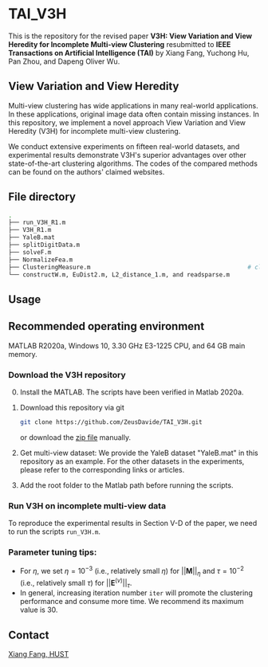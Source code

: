 # TAI_V3H

This is the repository for the revised paper **V3H: View Variation and View Heredity for Incomplete Multi-view Clustering** resubmitted to **IEEE Transactions on Artificial Intelligence (TAI)**  by Xiang Fang, Yuchong Hu, Pan Zhou, and Dapeng Oliver Wu.

## View Variation and View Heredity

Multi-view clustering has wide applications in many real-world applications. In these applications, original image data often contain missing instances. In this repository, we implement a novel approach  View Variation and View Heredity (V3H) for incomplete multi-view clustering. 

We conduct extensive experiments on fifteen real-world datasets, and experimental results demonstrate V3H's superior advantages over other state-of-the-art clustering algorithms.
The codes of the compared methods can be found on the authors'  claimed websites.


## File directory

```bash
.
├── run_V3H_R1.m				                                               # DEMO file of V3H
├── V3H_R1.m				                                           # core function of V3H
├── YaleB.mat				                                             # data mat files
├── splitDigitData.m			                                       # construction of incomplete multi-view data
├── solveF.m				                                               # the initialization of F
├── NormalizeFea.m				                                       # regularization of data
├── ClusteringMeasure.m		                                       # clustering performance
└── constructW.m, EuDist2.m, L2_distance_1.m, and readsparse.m			 # intermediate functions 
```

## Usage

## Recommended operating environment

MATLAB R2020a, Windows 10, 3.30 GHz E3-1225 CPU, and 64 GB main memory.

### Download the V3H repository

0. Install the MATLAB. The scripts have been verified in Matlab 2020a.

1. Download this repository via git
    ```bash
    git clone https://github.com/ZeusDavide/TAI_V3H.git
    ```
    or download the [zip file](https://github.com/ZeusDavide/TAI_V3H/archive/master.zip) manually.
    
2. Get multi-view dataset: 
We provide the YaleB dataset "YaleB.mat" in this repository as an example. For the other datasets in the experiments, please refer to the corresponding links or articles.

3. Add the root folder to the Matlab path before running the scripts.

### Run V3H on incomplete multi-view data

To reproduce the experimental results in Section V-D of the paper, we need to run the scripts `run_V3H.m`.   


### Parameter tuning tips:

- For $\eta$, we set $\eta=10^{-3}$ (i.e., relatively small $\eta$) for $||\bm{M}||_{\eta}$ and $\tau=10^{-2}$ (i.e., relatively small $\tau$) for $||\bm{E}^{(v)}||_{\tau}$.
- In general, increasing iteration number `iter` will promote the clustering performance and consume more time. We recommend its maximum value is 30.



## Contact

[Xiang Fang, HUST](xfang9508@gmail.com)
